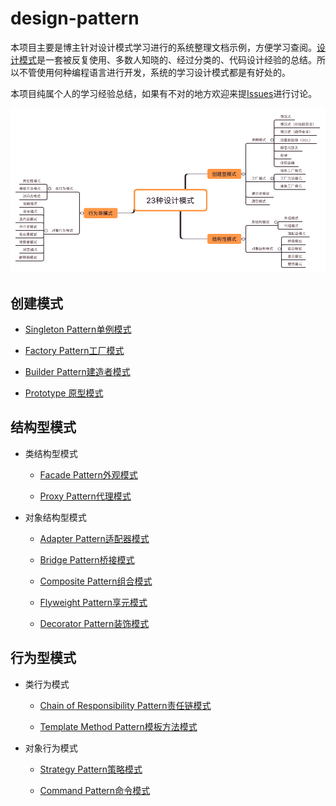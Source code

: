 # design-pattern

本项目主要是博主针对设计模式学习进行的系统整理文档示例，方便学习查阅。[设计模式](<https://baike.baidu.com/item/%E8%AE%BE%E8%AE%A1%E6%A8%A1%E5%BC%8F/1212549?fr=aladdin>)是一套被反复使用、多数人知晓的、经过分类的、代码设计经验的总结。所以不管使用何种编程语言进行开发，系统的学习设计模式都是有好处的。

本项目纯属个人的学习经验总结，如果有不对的地方欢迎来提[Issues](<https://github.com/JordanHank/design-pattern/issues>)进行讨论。

![设计模式思维导图](static/design-pattern.png)

## 创建模式

- [Singleton Pattern单例模式](https://github.com/JordanHank/design-pattern/blob/master/docs/build/singleton.md)

- [Factory Pattern工厂模式](https://github.com/JordanHank/design-pattern/blob/master/docs/build/factory.md)

- [Builder Pattern建造者模式](https://github.com/JordanHank/design-pattern/blob/master/docs/build/builder.md)

- [Prototype 原型模式](https://github.com/JordanHank/design-pattern/blob/master/docs/build/prototype.md)

## 结构型模式

- 类结构型模式
    
    + [Facade Pattern外观模式](https://github.com/JordanHank/design-pattern/blob/master/docs/build/facade.md)
    
    + [Proxy Pattern代理模式](https://github.com/JordanHank/design-pattern/blob/master/docs/build/proxy.md)


- 对象结构型模式

    + [Adapter Pattern适配器模式](https://github.com/JordanHank/design-pattern/blob/master/docs/build/adapter.md)
    
    + [Bridge Pattern桥接模式](https://github.com/JordanHank/design-pattern/blob/master/docs/build/bridge.md)
    
    + [Composite Pattern组合模式](https://github.com/JordanHank/design-pattern/blob/master/docs/build/composite.md)
    
    + [Flyweight Pattern享元模式](https://github.com/JordanHank/design-pattern/blob/master/docs/build/flyweight.md)
    
    + [Decorator Pattern装饰模式](https://github.com/JordanHank/design-pattern/blob/master/docs/build/decorator.md)
    
## 行为型模式

- 类行为模式

    + [Chain of Responsibility Pattern责任链模式](https://github.com/JordanHank/design-pattern/blob/master/docs/build/responsibilitychain.md)
    
    + [Template Method Pattern模板方法模式](https://github.com/JordanHank/design-pattern/blob/master/docs/build/templatemethod.md)

- 对象行为模式

    + [Strategy Pattern策略模式](https://github.com/JordanHank/design-pattern/blob/master/docs/build/strategy.md)
    
    + [Command Pattern命令模式](https://github.com/JordanHank/design-pattern/blob/master/docs/build/command.md)
